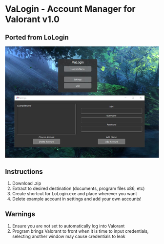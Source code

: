 # VaLogin - Account Manager for Valorant v1.0
## Ported from LoLogin

![Example Image](/Example.JPG)

## Instructions
1. Download .zip
2. Extract to desired destination (documents, program files x86, etc)
3. Create shortcut for LoLogin.exe and place wherever you want
4. Delete example account in settings and add your own accounts!

## Warnings
1. Ensure you are not set to automatically log into Valorant
2. Program brings Valorant to front when it is time to input credentials, selecting another window may cause credentials to leak